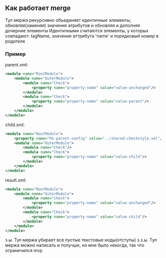 ## Как работает merge
Тул мержа рекурсивно объединяет идентичные элементы, обновляя(заменяя) значения атрибутов и обновляя и дополняя дочерние элементы
Идентичными считаются элементы, у которых совпадают: tagName, значение аттрибута 'name' и порядковый номер в родителе
### Пример
parent.xml:
```xml
<module name="RootModule">
    <module name="OuterModule">
        <module name="Check">
            <property name="property-name" value="value-unchanged"/>
        </module>
        <module name="Check">
            <property name="property-name" value="value-parent"/>
        </module>
    </module>
</module>
```
child.xml:
```xml
<module name="RootModule">
    <property name="hh-parent-config" value="../shared-checkstyle.xml"/>
    <module name="OuterModule">
        <module name="Check"/>
        <module name="Check">
            <property name="property-name" value="value-child"/>
        </module>
    </module>
</module>
```
result.xml:
```xml
<module name="RootModule">
    <module name="OuterModule">
        <module name="Check">
            <property name="property-name" value="value-unchanged"/>
        </module>
        <module name="Check">
            <property name="property-name" value="value-child"/>
        </module>
    </module>
</module>
```
з.ы. Тул мержа убирает все пустые текстовые ноды(отступы)
з.з.ы. Тул мержа можно написать и получше, но мне было некогда, так что ограничился mvp
